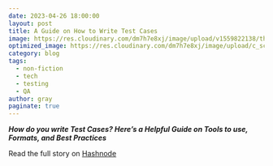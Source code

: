 ```yaml
---
date: 2023-04-26 18:00:00
layout: post
title: A Guide on How to Write Test Cases
image: https://res.cloudinary.com/dm7h7e8xj/image/upload/v1559822138/theme9_v273a9.jpg
optimized_image: https://res.cloudinary.com/dm7h7e8xj/image/upload/c_scale,w_380/v1559822138/theme9_v273a9.jpg
category: blog
tags:
  - non-fiction
  - tech
  - testing
  - QA
author: gray
paginate: true
---
```


***How do you write Test Cases? Here’s a Helpful Guide on Tools to use, Formats, and Best Practices***


Read the full story on [Hashnode](https://digracesion.hashnode.dev/a-guide-on-how-to-write-test-cases)
